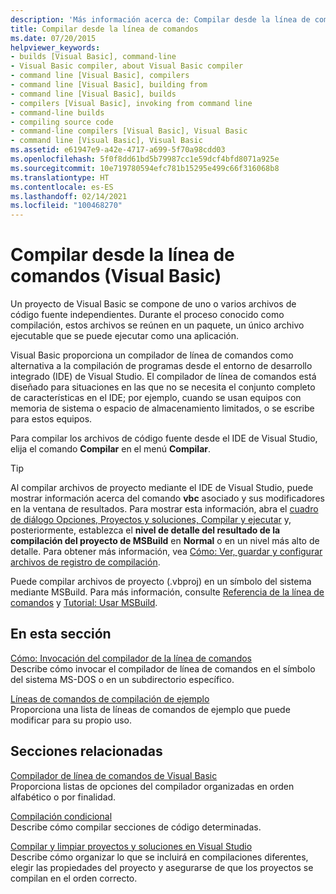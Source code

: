 ```yaml
---
description: 'Más información acerca de: Compilar desde la línea de comandos (Visual Basic)'
title: Compilar desde la línea de comandos
ms.date: 07/20/2015
helpviewer_keywords:
- builds [Visual Basic], command-line
- Visual Basic compiler, about Visual Basic compiler
- command line [Visual Basic], compilers
- command line [Visual Basic], building from
- command line [Visual Basic], builds
- compilers [Visual Basic], invoking from command line
- command-line builds
- compiling source code
- command-line compilers [Visual Basic], Visual Basic
- command line [Visual Basic], Visual Basic
ms.assetid: e61947e9-a42e-4717-a699-5f70a98cdd03
ms.openlocfilehash: 5f0f8dd61bd5b79987cc1e59dcf4bfd8071a925e
ms.sourcegitcommit: 10e719780594efc781b15295e499c66f316068b8
ms.translationtype: HT
ms.contentlocale: es-ES
ms.lasthandoff: 02/14/2021
ms.locfileid: "100468270"
---
```

# <a name="building-from-the-command-line-visual-basic"></a>Compilar desde la línea de comandos (Visual Basic)

Un proyecto de Visual Basic se compone de uno o varios archivos de código fuente independientes. Durante el proceso conocido como compilación, estos archivos se reúnen en un paquete, un único archivo ejecutable que se puede ejecutar como una aplicación.

Visual Basic proporciona un compilador de línea de comandos como alternativa a la compilación de programas desde el entorno de desarrollo integrado (IDE) de Visual Studio. El compilador de línea de comandos está diseñado para situaciones en las que no se necesita el conjunto completo de características en el IDE; por ejemplo, cuando se usan equipos con memoria de sistema o espacio de almacenamiento limitados, o se escribe para estos equipos.

Para compilar los archivos de código fuente desde el IDE de Visual Studio, elija el comando **Compilar** en el menú **Compilar**.

> [!TIP]
> Al compilar archivos de proyecto mediante el IDE de Visual Studio, puede mostrar información acerca del comando **vbc** asociado y sus modificadores en la ventana de resultados. Para mostrar esta información, abra el [cuadro de diálogo Opciones, Proyectos y soluciones, Compilar y ejecutar](/visualstudio/ide/reference/options-dialog-box-projects-and-solutions-build-and-run) y, posteriormente, establezca el **nivel de detalle del resultado de la compilación del proyecto de MSBuild** en **Normal** o en un nivel más alto de detalle. Para obtener más información, vea [Cómo: Ver, guardar y configurar archivos de registro de compilación](/visualstudio/ide/how-to-view-save-and-configure-build-log-files).

Puede compilar archivos de proyecto (.vbproj) en un símbolo del sistema mediante MSBuild. Para más información, consulte [Referencia de la línea de comandos](/visualstudio/msbuild/msbuild-command-line-reference) y [Tutorial: Usar MSBuild](/visualstudio/msbuild/walkthrough-using-msbuild).

## <a name="in-this-section"></a>En esta sección

[Cómo: Invocación del compilador de la línea de comandos](how-to-invoke-the-command-line-compiler.md) \
Describe cómo invocar el compilador de línea de comandos en el símbolo del sistema MS-DOS o en un subdirectorio específico.

[Líneas de comandos de compilación de ejemplo](sample-compilation-command-lines.md) \
Proporciona una lista de líneas de comandos de ejemplo que puede modificar para su propio uso.

## <a name="related-sections"></a>Secciones relacionadas

[Compilador de línea de comandos de Visual Basic](index.md) \
Proporciona listas de opciones del compilador organizadas en orden alfabético o por finalidad.

[Compilación condicional](../../programming-guide/program-structure/conditional-compilation.md) \
Describe cómo compilar secciones de código determinadas.

[Compilar y limpiar proyectos y soluciones en Visual Studio](/visualstudio/ide/building-and-cleaning-projects-and-solutions-in-visual-studio) \
Describe cómo organizar lo que se incluirá en compilaciones diferentes, elegir las propiedades del proyecto y asegurarse de que los proyectos se compilan en el orden correcto.
